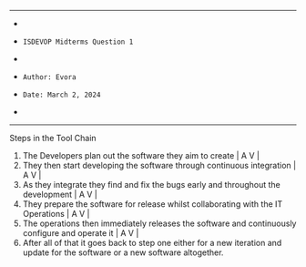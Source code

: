 **********************************************************************
*
*     ISDEVOP Midterms Question 1
* 
*     Author: Evora
*     Date: March 2, 2024
* 
**********************************************************************
Steps in the Tool Chain
 1. The Developers plan out the software they aim to create
                              	|		A
                              	V		|
 2. They then start developing the software through continuous integration
                              	|		A
				V		|
 3. As they integrate they find and fix the bugs early and throughout the development
 				|		A
				V		|
 4. They prepare the software for release whilst collaborating with the IT Operations
				|		A
				V		|
 5. The operations then immediately releases the software and continuously configure and operate it
				|		A
				V		|
 6. After all of that it goes back to step one either for a new iteration and update for the software or a new software altogether.
                  		
				


